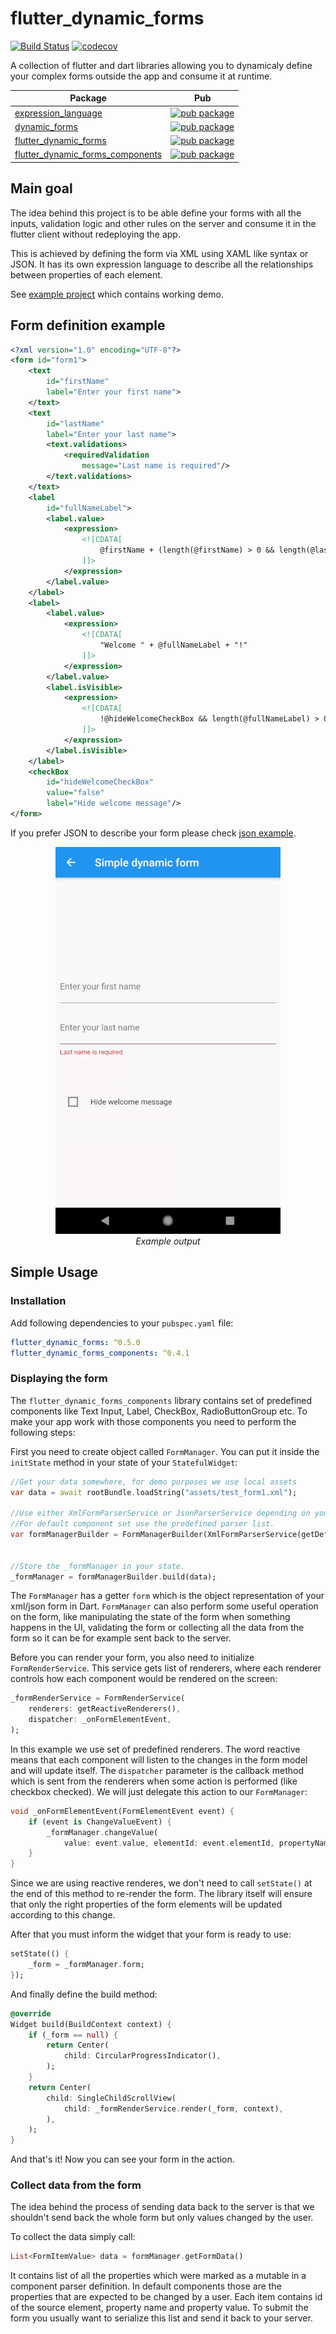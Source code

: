 # flutter_dynamic_forms

[![Build Status](https://travis-ci.com/OndrejKunc/flutter_dynamic_forms.svg?branch=master)](https://travis-ci.com/OndrejKunc/flutter_dynamic_forms)
[![codecov](https://codecov.io/gh/OndrejKunc/flutter_dynamic_forms/branch/master/graph/badge.svg)](https://codecov.io/gh/OndrejKunc/flutter_dynamic_forms)

A collection of flutter and dart libraries allowing you to dynamicaly define your complex forms outside the app and consume it at runtime.

| Package                                                                            | Pub                                                                                                             |
| ---------------------------------------------------------------------------------- | --------------------------------------------------------------------------------------------------------------- |
| [expression_language](https://github.com/OndrejKunc/flutter_dynamic_forms/tree/master/packages/expression_language)                 | [![pub package](https://img.shields.io/pub/v/expression_language.svg)](https://pub.dev/packages/expression_language)                 |
| [dynamic_forms](https://github.com/OndrejKunc/flutter_dynamic_forms/tree/master/packages/dynamic_forms) | [![pub package](https://img.shields.io/pub/v/dynamic_forms.svg)](https://pub.dev/packages/dynamic_forms) |
| [flutter_dynamic_forms](https://github.com/OndrejKunc/flutter_dynamic_forms/tree/master/packages/flutter_dynamic_forms) | [![pub package](https://img.shields.io/pub/v/flutter_dynamic_forms.svg)](https://pub.dev/packages/flutter_dynamic_forms) |
| [flutter_dynamic_forms_components](https://github.com/OndrejKunc/flutter_dynamic_forms/tree/master/packages/flutter_dynamic_forms_components) | [![pub package](https://img.shields.io/pub/v/flutter_dynamic_forms_components.svg)](https://pub.dev/packages/flutter_dynamic_forms_components) |

## Main goal

The idea behind this project is to be able define your forms with all the inputs, validation logic and other rules on the server and consume it in the flutter client without redeploying the app.

This is achieved by defining the form via XML using XAML like syntax or JSON. It has its own expression language to describe all the relationships between properties of each element.

See [example project](packages/flutter_dynamic_forms_components/example) which contains working demo.

## Form definition example

```xml
<?xml version="1.0" encoding="UTF-8"?>
<form id="form1">
    <text
        id="firstName"
        label="Enter your first name">
    </text>
    <text
        id="lastName"
        label="Enter your last name">
        <text.validations>
            <requiredValidation
                message="Last name is required"/>
        </text.validations>
    </text>
    <label
        id="fullNameLabel">
        <label.value>
            <expression>
                <![CDATA[
                    @firstName + (length(@firstName) > 0 && length(@lastName) > 0 ? " " : "") + @lastName
                ]]>
            </expression>
        </label.value>
    </label>
    <label>
        <label.value>
            <expression>
                <![CDATA[
                    "Welcome " + @fullNameLabel + "!"
                ]]>
            </expression>
        </label.value>
        <label.isVisible>
            <expression>
                <![CDATA[
                    !@hideWelcomeCheckBox && length(@fullNameLabel) > 0
                ]]>
            </expression>
        </label.isVisible>
    </label>
    <checkBox
        id="hideWelcomeCheckBox"
        value="false"
        label="Hide welcome message"/>
</form>
```
If you prefer JSON to describe your form please check [json example](packages/flutter_dynamic_forms_components/example/assets/test_form1.json).

<div align="center">
  <img src="docs/simple_form.gif" alt="An animated gif showing example output" />
  <br />
  <em>Example output</em>
</div>

## Simple Usage

### Installation

Add following dependencies to your `pubspec.yaml` file:

```yaml
flutter_dynamic_forms: ^0.5.0
flutter_dynamic_forms_components: ^0.4.1
```

### Displaying the form

The `flutter_dynamic_forms_components` library contains set of predefined components like Text Input, Label, CheckBox, RadioButtonGroup etc. To make your app work with those components you need to perform the following steps:

First you need to create object called `FormManager`. You can put it inside the `initState` method in your state of your `StatefulWidget`:
```dart
//Get your data somewhere, for demo purposes we use local assets
var data = await rootBundle.loadString("assets/test_form1.xml");

//Use either XmlFormParserService or JsonParserService depending on your form format.
//For default component set use the predefined parser list.
var formManagerBuilder = FormManagerBuilder(XmlFormParserService(getDefaultParserList()));


//Store the _formManager in your state.
_formManager = formManagerBuilder.build(data);
```
The `FormManager` has a getter `form` which is the object representation of your xml/json form in Dart. `FormManager` can also perform some useful operation on the form, like manipulating the state of the form when something happens in the UI, validating the form or collecting all the data from the form so it can be for example sent back to the server.


Before you can render your form, you also need to initialize `FormRenderService`. This service gets list of renderers, where each renderer controls how each component would be rendered on the screen:
```dart
_formRenderService = FormRenderService(
    renderers: getReactiveRenderers(),
    dispatcher: _onFormElementEvent,
);
```
In this example we use set of predefined renderers. The word reactive means that each component will listen to the changes in the form model and will update itself. The `dispatcher` parameter is the callback method which is sent from the renderers when some action is performed (like checkbox checked). We will just delegate this action to our `FormManager`:

```dart
void _onFormElementEvent(FormElementEvent event) {
    if (event is ChangeValueEvent) {
        _formManager.changeValue(
            value: event.value, elementId: event.elementId, propertyName: event.propertyName);
    }
}
```
Since we are using reactive renderes, we don't need to call `setState()` at the end of this method to re-render the form. The library itself will ensure that only the right properties of the form elements will be updated according to this change.

After that you must inform the widget that your form is ready to use:
```dart
setState(() {
    _form = _formManager.form;
});
```

And finally define the build method:

```dart
@override
Widget build(BuildContext context) {
    if (_form == null) {
        return Center(
            child: CircularProgressIndicator(),
        );
    }
    return Center(
        child: SingleChildScrollView(
            child: _formRenderService.render(_form, context),
        ),
    );
}
```

And that's it! Now you can see your form in the action.

### Collect data from the form

The idea behind the process of sending data back to the server is that we shouldn't send back the whole form but only values changed by the user.

To collect the data simply call:
```dart
List<FormItemValue> data = formManager.getFormData()
```

It contains list of all the properties which were marked as a mutable in a component parser definition. In default components those are the properties that are expected to be changed by a user. Each item contains id of the source element, property name and property value.
To submit the form you usually want to serialize this list and send it back to your server.
